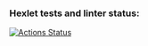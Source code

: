 ### Hexlet tests and linter status:
[![Actions Status](https://github.com/WelcomeToSpace/frontend-project-lvl1/workflows/hexlet-check/badge.svg)](https://github.com/WelcomeToSpace/frontend-project-lvl1/actions)